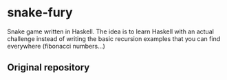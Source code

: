 # snake-fury

Snake game written in Haskell. The idea is to learn Haskell with an actual challenge instead of writing the basic 
recursion examples that you can find everywhere (fibonacci numbers...)

## Original repository
[](https://github.com/lsmor/snake-fury)